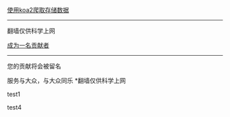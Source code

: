 [使用koa2爬取存储数据](http://47.104.226.230/)
* * *
翻墙仅供科学上网

[成为一名贡献者](http://47.104.226.230/free-ssr)
* * *
您的贡献将会被留名

服务与大众，与大众同乐 *翻墙仅供科学上网

test1

test4
